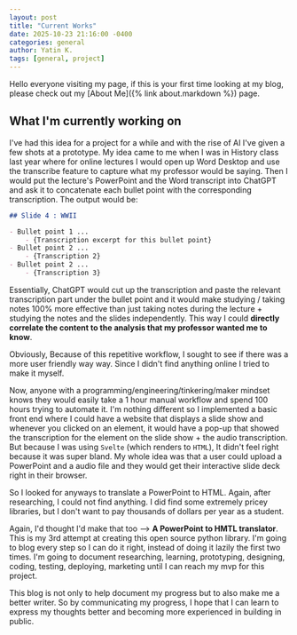 ```yaml
---
layout: post
title: "Current Works"
date: 2025-10-23 21:16:00 -0400
categories: general
author: Yatin K.
tags: [general, project]
---
```


Hello everyone visiting my page, if this is your first time looking at my blog, please check out my [About Me]({% link about.markdown %}) page.

## What I'm currently working on

I've had this idea for a project for a while and with the rise of AI I've given a few shots at a prototype. My idea came to me when I was in History class last year where for online lectures I would open up Word Desktop and use the transcribe feature to capture what my professor would be saying. Then I would put the lecture's PowerPoint and the Word transcript into ChatGPT and ask it to concatenate each bullet point with the corresponding transcription. The output would be:

```markdown
## Slide 4 : WWII

- Bullet point 1 ...
    - {Transcription excerpt for this bullet point}
- Bullet point 2 ...
    - {Transcription 2}
- Bullet point 2 ...
    - {Transcription 3}
```

Essentially, ChatGPT would cut up the transcription and paste the relevant transcription part under the bullet point and it would make studying / taking notes 100% more effective than just taking notes during the lecture + studying the notes and the slides independently. This way I could **directly correlate the content to the analysis that my professor wanted me to know**.

Obviously, Because of this repetitive workflow, I sought to see if there was a more user friendly way way. Since I didn't find anything online I tried to make it myself. 

Now, anyone with a programming/engineering/tinkering/maker mindset knows they would easily take a 1 hour manual workflow and spend 100 hours trying to automate it. I'm nothing different so I implemented a basic front end where I could have a website that displays a slide show and whenever you clicked on an element, it would have a pop-up that showed the transcription for the element on the slide show + the audio transcription. But because I was using `Svelte` (which renders to `HTML`), It didn't feel right because it was super bland. My whole idea was that a user could upload a PowerPoint and a audio file and they would get their interactive slide deck right in their browser.

So I looked for anyways to translate a PowerPoint to HTML. Again, after researching, I could not find anything. I did find some extremely pricey libraries, but I don't want to pay thousands of dollars per year as a student. 

Again, I'd thought I'd make that too --> **A PowerPoint to HMTL translator**. This is my 3rd attempt at creating this open source python library. I'm going to blog every step so I can do it right, instead of doing it lazily the first two times. I'm going to document researching, learning, prototyping, designing, coding, testing, deploying, marketing until I can reach my mvp for this project.

This blog is not only to help document my progress but to also make me a better writer. So by communicating my progress, I hope that I can learn to express my thoughts better and becoming more experienced in building in public.
